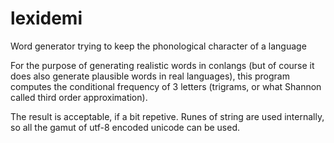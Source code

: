 # lexidemi
Word generator trying to keep the phonological character of a language


For the purpose of generating realistic words in conlangs (but of course it does also generate plausible words in real languages), this program computes the conditional frequency
of 3 letters (trigrams, or what Shannon called third order approximation).

The result is acceptable, if a bit repetive. Runes of string are used internally, so all the gamut of utf-8 encoded unicode can be used.